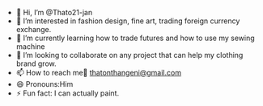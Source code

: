 - 👋 Hi, I’m @Thato21-jan
- 👀 I’m interested in fashion design, fine art, trading foreign currency exchange.
- 🌱 I’m currently learning how to trade futures and how to use my sewing machine
- 💞️ I’m looking to collaborate on any project that can help my clothing brand grow.
- 📫 How to reach me📧 thatonthangeni@gmail.com 
- 😄 Pronouns:Him
- ⚡ Fun fact: I can actually paint. 

<!---
Thato21-jan/Thato21-jan is a ✨ special ✨ repository because its `README.md` (this file) appears on your GitHub profile.
You can click the Preview link to take a look at your changes.
--->
